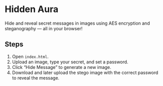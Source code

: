 # Hidden Aura

Hide and reveal secret messages in images using AES encryption and steganography — all in your browser!

## Steps
1. Open `index.html`.
2. Upload an image, type your secret, and set a password.
3. Click “Hide Message” to generate a new image.
4. Download and later upload the stego image with the correct password to reveal the message.
